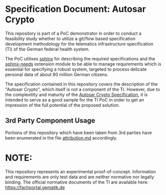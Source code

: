 # Specification Document: Autosar Crypto

This repository is part of a PoC demonstrator in order to conduct a feasibility study whether to utilize a git/flow based specification development methodology for the telematics infrastructure specification (TI) of the German federal health system.

The PoC utilises [sphinx](https://www.sphinx-doc.org/en/master/index.html) for describing the required specifications and the [sphinx-needs](https://sphinx-needs.readthedocs.io/en/latest/index.html) extension module to be able to manage requirements which is essential for specifying a robust system, targeted to process delicate personal data of about 80 million German citizens.

The specification contained in this repository covers the description of the "Autosar Crypto", which itself is not a component of the TI. However, due to the complexitity and maturity of the [Autosar Crypto Specification](https://www.autosar.org/fileadmin/standards/adaptive/22-11/AUTOSAR_RS_Cryptography.pdf), it is intended to serve as a good sample for the TI PoC in order to get an impression of the full potential of the proposed solution.

## 3rd Party Component Usage

Portions of this repository which have been taken from 3rd parties have been enumerated in the file [attribution.md](attribution.md) accordingly.

# NOTE:

This repository represents an experimental proof-of-concept.
Information and requirements are only test data and are neither normative nor legally binding.
The official normative documents of the TI are available here: https://fachportal.gematik.de

